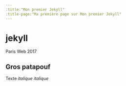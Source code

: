 ```yaml
---
:title:"Mon premier Jekyll"
:title-page:"Ma première page sur Mon premier Jekyll"
---
```


# jekyll
Paris Web 2017
## Gros patapouf

Texte *italique* _italique_
